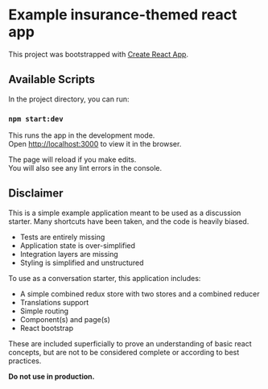 # Example insurance-themed react app

This project was bootstrapped with [Create React App](https://github.com/facebook/create-react-app).

## Available Scripts

In the project directory, you can run:

### `npm start:dev`

This runs the app in the development mode.\
Open [http://localhost:3000](http://localhost:3000) to view it in the browser.

The page will reload if you make edits.\
You will also see any lint errors in the console.

## Disclaimer
This is a simple example application meant to be used as a discussion starter. Many shortcuts have been taken, and the code is heavily biased.
* Tests are entirely missing
* Application state is over-simplified
* Integration layers are missing
* Styling is simplified and unstructured

To use as a conversation starter, this application includes:
* A simple combined redux store with two stores and a combined reducer
* Translations support
* Simple routing
* Component(s) and page(s)
* React bootstrap

These are included superficially to prove an understanding of basic react concepts, but are not to be considered complete or according to best practices. 

**Do not use in production.** 
